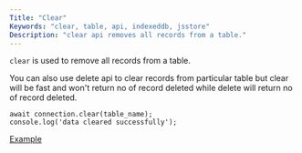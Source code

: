 ```yaml
---
Title: "Clear"
Keywords: "clear, table, api, indexeddb, jsstore"
Description: "clear api removes all records from a table."
---
```


`clear` is used to remove all records from a table. 

<div class="highlight">
You can also use delete api to clear records from particular table but clear will be fast and won't return no of record deleted while delete will return no of record deleted.
</div>

```
await connection.clear(table_name);
console.log('data cleared successfully');
```

<p class="margin-top-40px text-center">
    <a class="btn info" target="_blank" href="https://ujjwalguptaofficial.github.io/idbstudio/?db=Demo&query=clear(%22Suppliers%22)%3B">Example</a>
</p>
